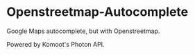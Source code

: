 # Openstreetmap-Autocomplete


Google Maps autocomplete, but with Openstreetmap.

Powered by Komoot's Photon API.
